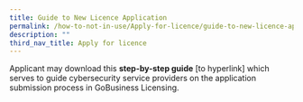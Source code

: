 ```yaml
---
title: Guide to New Licence Application
permalink: /how-to-not-in-use/Apply-for-licence/guide-to-new-licence-application
description: ""
third_nav_title: Apply for licence
---
```


Applicant may download this <b>step-by-step guide</b> [to hyperlink] which serves to guide cybersecurity service providers on the application submission process in GoBusiness Licensing.
